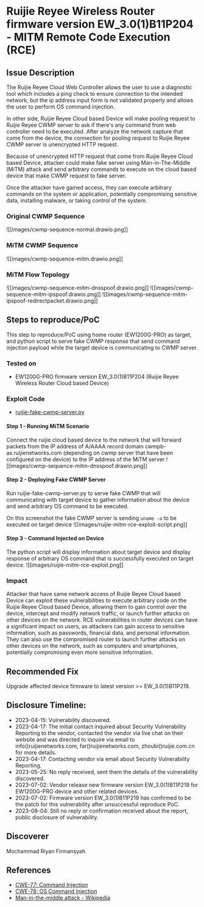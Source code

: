 # Ruijie Reyee Wireless Router firmware version EW_3.0(1)B11P204 - MITM Remote Code Execution (RCE)

## Issue Description
The Ruijie Reyee Cloud Web Controller allows the user to use a diagnostic tool which includes a ping check to ensure connection to the intended network, but the ip address input form is not validated properly and allows the user to perform OS command injection.

In other side, Ruijie Reyee Cloud based Device will make pooling request to Ruijie Reyee CWMP server to ask if there's any command from web controller need to be executed. After analyze the network capture that come from the device, the connection for pooling request to Ruijie Reyee CWMP server is unencrypted HTTP request.

Because of unencrypted HTTP request that come from Ruijie Reyee Cloud based Device, attacker could make fake server using Man-in-The-Middle (MiTM) attack and send arbitrary commands to execute on the cloud based device that make CWMP request to fake server.

Once the attacker have gained access, they can execute arbitrary commands on the system or application, potentially compromising sensitive data, installing malware, or taking control of the system.

### Original CWMP Sequence
![[images/cwmp-sequence-normal.drawio.png]]

### MiTM CWMP Sequence
![[images/cwmp-sequence-mitm.drawio.png]]

### MiTM Flow Topology
![[images/cwmp-sequence-mitm-dnsspoof.drawio.png]]
![[images/cwmp-sequence-mitm-ipspoof.drawio.png]]
![[images/cwmp-sequence-mitm-ipspoof-redirectpacket.drawio.png]]

## Steps to reproduce/PoC
This step to reproduce/PoC using home router (EW1200G-PRO) as target, and python script to serve fake CWMP response that send command injection payload while the target device is communicating to CWMP server.

### Tested on
- EW1200G-PRO firmware version EW_3.0(1)B11P204 (Ruijie Reyee Wireless Router Cloud based Device)

### Exploit Code
- [ruijie-fake-cwmp-server.py](ruijie-fake-cwmp-server.py)

#### Step 1 - Running MiTM Scenario
Connect the ruijie cloud based device to the network that will forward packets from the IP address of A/AAAA record domain cwmpb-as.ruijienetworks.com (depending on cwmp server that have been configured on the device) to the IP address of the MiTM server
![[images/cwmp-sequence-mitm-dnsspoof.drawio.png]]

#### Step 2 - Deploying Fake CWMP Server
Run ruijie-fake-cwmp-server.py to serve fake CWMP that will communicating with target device to gather information about the device and send arbitrary OS command to be executed.

On this screenshot the fake CWMP server is sending `uname -a` to be executed on target device
![[images/ruijie-mitm-rce-exploit-script.png]]

#### Step 3 - Command Injected on Device
The python script will display information about target device and display response of arbitrary OS command that is successfully executed on target device.
![[images/ruijie-mitm-rce-exploit.png]]

### Impact
Attacker that have same network access of Ruijie Reyee Cloud based Device can exploit these vulnerabilities to execute arbitrary code on the Ruijie Reyee Cloud based Device, allowing them to gain control over the device, intercept and modify network traffic, or launch further attacks on other devices on the network. RCE vulnerabilities in router devices can have a significant impact on users, as attackers can gain access to sensitive information, such as passwords, financial data, and personal information. They can also use the compromised router to launch further attacks on other devices on the network, such as computers and smartphones, potentially compromising even more sensitive information.

## Recommended Fix
Upgrade affected device firmware to latest version >= EW_3.0(1)B11P219.

## Disclosure Timeline:
- 2023-04-15: Vulnerability discovered.
- 2023-04-17: The initial contact inquired about Security Vulnerability Reporting to the vendor, contacted the vendor via live chat on their website and was directed to inquire via email to info()ruijienetworks.com, far()ruijienetworks.com, zhoubi()ruijie.com.cn for more details.
- 2023-04-17: Contacting vendor via email about Security Vulnerability Reporting.
- 2023-05-25: No reply received, sent them the details of the vulnerability discovered.
- 2023-07-02: Vendor release new firmware version EW_3.0(1)B11P219 for EW1200G-PRO device and other related devices. 
- 2023-07-02: Firmware version EW_3.0(1)B11P219 has confirmed to be the patch for this vulnerability after unsuccessful reproduce PoC.
- 2023-08-04: Still no reply or confirmation received about the report, public disclosure of vulnerability.

## Discoverer
Mochammad Riyan Firmansyah

## References
- [CWE-77: Command Injection](https://cwe.mitre.org/data/definitions/77.html)
- [CWE-78: OS Command Injection](https://cwe.mitre.org/data/definitions/78.html)
- [Man-in-the-middle attack - Wikipedia](https://en.wikipedia.org/wiki/Man-in-the-middle_attack)